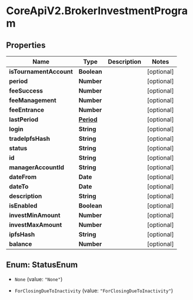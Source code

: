 # CoreApiV2.BrokerInvestmentProgram

## Properties
Name | Type | Description | Notes
------------ | ------------- | ------------- | -------------
**isTournamentAccount** | **Boolean** |  | [optional] 
**period** | **Number** |  | [optional] 
**feeSuccess** | **Number** |  | [optional] 
**feeManagement** | **Number** |  | [optional] 
**feeEntrance** | **Number** |  | [optional] 
**lastPeriod** | [**Period**](Period.md) |  | [optional] 
**login** | **String** |  | [optional] 
**tradeIpfsHash** | **String** |  | [optional] 
**status** | **String** |  | [optional] 
**id** | **String** |  | [optional] 
**managerAccountId** | **String** |  | [optional] 
**dateFrom** | **Date** |  | [optional] 
**dateTo** | **Date** |  | [optional] 
**description** | **String** |  | [optional] 
**isEnabled** | **Boolean** |  | [optional] 
**investMinAmount** | **Number** |  | [optional] 
**investMaxAmount** | **Number** |  | [optional] 
**ipfsHash** | **String** |  | [optional] 
**balance** | **Number** |  | [optional] 


<a name="StatusEnum"></a>
## Enum: StatusEnum


* `None` (value: `"None"`)

* `ForClosingDueToInactivity` (value: `"ForClosingDueToInactivity"`)




